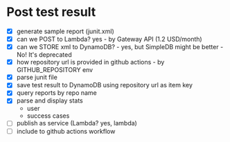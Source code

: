 # Post test result
- [x] generate sample report (junit.xml)
- [x] can we POST to Lambda? yes - by Gateway API (1.2 USD/month)
- [x] can we STORE xml to DynamoDB? - yes, but SimpleDB might be better - No! It's deprecated
- [x] how repository url is provided in github actions - by GITHUB_REPOSITORY env
- [x] parse junit file
- [x] save test result to DynamoDB using repository url as item key
- [x] query reports by repo name
- [x] parse and display stats
  - user
  - success cases
- [ ] publish as service (Lambda? yes, lambda)
- [ ] include to github actions workflow